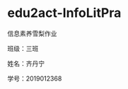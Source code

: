 # edu2act-InfoLitPra
信息素养雪梨作业

班级：三班  

姓名：齐丹宁  

学号：2019012368  

​                                    